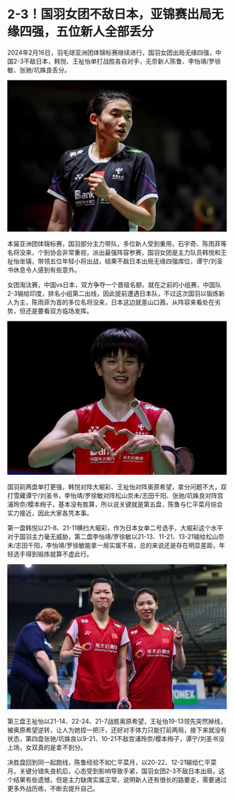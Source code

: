# 2-3！国羽女团不敌日本，亚锦赛出局无缘四强，五位新人全部丢分

2024年2月16日，羽毛球亚洲团体锦标赛继续进行，国羽女团出局无缘四强，中国2-3不敌日本，韩悦、王祉怡单打战胜各自对手，无奈新人陈鲁、李怡靖/罗徐敏、张驰/坑姝良丢分。

![5b76b57b04b1b294e880fbded66271a2.jpg](https://raw.githubusercontent.com/qqhsx/qqnews_image/main/2024/02/16/2-3！国羽女团不敌日本，亚锦赛出局无缘四强，五位新人全部丢分/5b76b57b04b1b294e880fbded66271a2.jpg)

本届亚洲团体锦标赛，国羽部分主力带队，多位新人受到重用，石宇奇、陈雨菲等名将没来，个别协会非常重视，派出最强阵容参赛，国羽女团是主力队员韩悦和王祉怡坐镇，带领五位年轻小将出战，结果不敌日本出局无缘四强席位，谭宁/刘圣书休息令人感到有些意外。

女团淘汰赛，中国vs日本，双方争夺一个晋级名额，就在之前的小组赛，中国队2-3输给印度，排名小组第二出线，因此提前遭遇日本队，不过这次国羽以锻炼新人为主，陈雨菲为首的多位名将没来，日本这边就差山口茜，从阵容来看处在劣势，但还是要看双方临场发挥。

![43ca8b7ea26f928239bf80190b7c0df3.jpg](https://raw.githubusercontent.com/qqhsx/qqnews_image/main/2024/02/16/2-3！国羽女团不敌日本，亚锦赛出局无缘四强，五位新人全部丢分/43ca8b7ea26f928239bf80190b7c0df3.jpg)

国羽前两盘单打更强，韩悦对阵大堀彩、王祉怡对阵奥原希望，拿分问题不大，双打雪藏谭宁/刘圣书，李怡靖/罗徐敏对阵松山奈未/志田千阳、张驰/坑姝良对阵宫浦玲奈/樱本绚子，基本没有胜算，所以说关键就是第五盘，陈鲁与仁平菜月综合实力接近，因此大家各凭本事。

第一盘韩悦以21-8、21-11横扫大堀彩，作为日本女单二号选手，大堀彩这个水平对于国羽主力毫无威胁，第二盘李怡靖/罗徐敏以21-13、11-21、13-21输给松山奈未/志田千阳，李怡靖/罗徐敏能拿一局实属不易，总的来说还是存在明显差距，年轻选手得到锻炼就算不虚此行。

![13185b78b80856052c0999d225af2a48.jpg](https://raw.githubusercontent.com/qqhsx/qqnews_image/main/2024/02/16/2-3！国羽女团不敌日本，亚锦赛出局无缘四强，五位新人全部丢分/13185b78b80856052c0999d225af2a48.jpg)

第三盘王祉怡以21-14、22-24、21-7战胜奥原希望，王祉怡19-13领先突然掉线，被奥原希望逆转，让人为她捏一把汗，还好对手体力只能打前两局，接下来就没有状态，第四盘张驰/坑姝良以9-21、10-21不敌宫浦玲奈/樱本绚子，谭宁/刘圣书没上场，女双真的是拿不到分。

决胜盘回到同一起跑线，陈鲁经验不如仁平菜月，以20-22、12-21输给仁平菜月，关键分错失良机后，心态受到影响导致手紧，国羽女团2-3不敌日本出局，这个结果有些遗憾，但是主力缺席实属正常，说明新人还有很长的路要走，需要通过更多外战历练，不断去提升自己。

